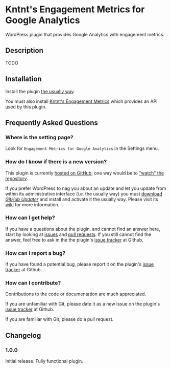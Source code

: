 # Kntnt's Engagement Metrics for Google Analytics

WordPress plugin that provides Google Analytics with engagement metrics.

## Description

TODO  

## Installation

Install the plugin [the usually way](https://codex.wordpress.org/Managing_Plugins#Installing_Plugins).

You must also install [Kntnt's Engagement Metrics](https://github.com/Kntnt/kntnt-engagement-metrics) which provides an API used by this plugin.

## Frequently Asked Questions

### Where is the setting page?

Look for `Engagement Metrics for Google Analytics` in the Settings menu.

### How do I know if there is a new version?

This plugin is currently [hosted on GitHub](https://github.com/Kntnt/kntnt-ga-engagement-metrics); one way would be to ["watch" the repository](https://help.github.com/articles/watching-and-unwatching-repositories/).

If you prefer WordPress to nag you about an update and let you update from within its administrative interface (i.e. the usually way) you must [download *GitHub Updater*](https://github.com/afragen/github-updater/archive/develop.zip) and install and activate it the usually way. Please visit its [wiki](https://github.com/afragen/github-updater/wiki) for more information. 

### How can I get help?

If you have a questions about the plugin, and cannot find an answer here, start by looking at [issues](https://github.com/Kntnt/kntnt-ga-engagement-metrics/issues) and [pull requests](https://github.com/Kntnt/kntnt-ga-engagement-metrics/pulls). If you still cannot find the answer, feel free to ask in the the plugin's [issue tracker](https://github.com/Kntnt/kntnt-ga-engagement-metrics/issues) at Github.

### How can I report a bug?

If you have found a potential bug, please report it on the plugin's [issue tracker](https://github.com/Kntnt/kntnt-ga-engagement-metrics/issues) at Github.

### How can I contribute?

Contributions to the code or documentation are much appreciated.

If you are unfamiliar with Git, please date it as a new issue on the plugin's [issue tracker](https://github.com/Kntnt/kntnt-ga-engagement-metrics/issues) at Github.

If you are familiar with Git, please do a pull request.

## Changelog

### 1.0.0

Initial release. Fully functional plugin.
